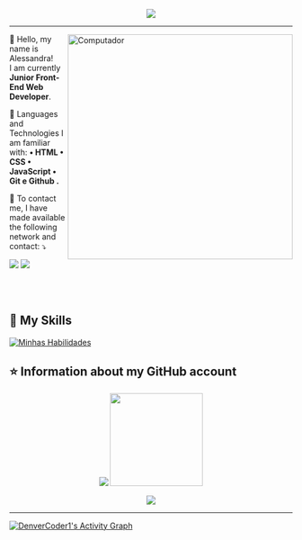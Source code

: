 <p align="center"> 
  <img src="https://profile-counter.glitch.me/AlessandraNobrega20/count.svg" />
</p>

<hr>

<img src="https://raw.githubusercontent.com/MicaelliMedeiros/micaellimedeiros/master/image/computer-illustration.png" min-width="400px" max-width="400px" width="400px" align="right" alt="Computador">

<p align="left"> 
  💜 Hello, my name is Alessandra! <br>
  I am currently <strong>Junior Front-End Web Developer</strong>.<br>
</p>

<p align="left">
  🦄 Languages and Technologies I am familiar with: <strong>
• HTML 
• CSS 
• JavaScript 
• Git e Github 
  .</strong>
</p>

<p align="left">
  💌 To contact me, I have made available the following network and contact: ⤵️
</p>

<p align="left">
  <a href="https://www.linkedin.com/in/alessandra-barreto-905458225/" alt="Linkedin">
  <img src="https://img.shields.io/badge/-Linkedin-0e76a8?style=flat-square&logo=Linkedin&logoColor=white&link=" /></a>

  <a href="https://wa.me/message/WYE54ZUC4VH6K1" alt="WhatsApp">
  <img src="https://img.shields.io/badge/-WhatsApp-25d366?style=flat-square&labelColor=25d366&logo=whatsapp&logoColor=white&link="/></a>

</p>

<br><br>

## 🚀 My Skills <br>

[![Minhas Habilidades](https://skillicons.dev/icons?i=html,css,javascript)](https://skillicons.dev)

## ⭐ Information about my GitHub account

  <p align="center" >
 
   <img src="https://github-readme-stats.vercel.app/api/top-langs/?username=AlessandraNobrega20&layout=compact&theme=dracula"/>
  
   <img src="https://github-readme-streak-stats.herokuapp.com/?user=AlessandraNobrega20&theme=dracula&count_private=true&show_icons=true&title_color=6e40c9&icon_color=6e40c9&line_height=10" height ="165"/>
  <br/>
</p>
 
  <p align="center" >
    <img src="https://github-profile-trophy.vercel.app/?username=AlessandraNobrega20&row=1&theme=dracula"/>
  <br/>
</p>

<hr>
<a href="https://github.com/ashutosh00710/github-readme-activity-graph"><img alt="DenverCoder1's Activity Graph" src="https://activity-graph.herokuapp.com/graph?username=AlessandraNobrega20&bg_color=1F222E&color=F8D866&line=F85D7F&point=FFFFFF&hide_border=true" /></a>
 
